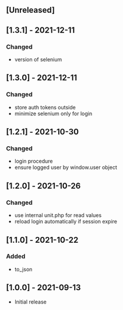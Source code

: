## [Unreleased]
## [1.3.1] - 2021-12-11
### Changed
- version of selenium

## [1.3.0] - 2021-12-11
### Changed
- store auth tokens outside
- minimize selenium only for login

## [1.2.1] - 2021-10-30
### Changed
- login procedure
- ensure logged user by window.user object

## [1.2.0] - 2021-10-26
### Changed
- use internal unit.php for read values
- reload login automatically if session expire
## [1.1.0] - 2021-10-22
### Added
- to_json

## [1.0.0] - 2021-09-13
- Initial release
